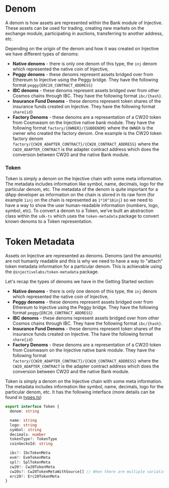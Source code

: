 # Denom

A denom is how assets are represented within the Bank module of Injective. These assets can be used for trading, creating new markets on the exchange module, participating in auctions, transferring to another address, etc.

Depending on the origin of the denom and how it was created on Injective we have different types of denoms:

- **Native denoms** - there is only one denom of this type, the `inj` denom which represented the native coin of Injective,
- **Peggy denoms** - these denoms represent assets bridged over from Ethereum to Injective using the Peggy bridge. They have the following format `peggy{ERC20_CONTRACT_ADDRESS}`
- **IBC denoms** - these denoms represent assets bridged over from other Cosmos chains through IBC. They have the following format `ibc/{hash}`.
- **Insurance Fund Denoms** - these denoms represent token shares of the insurance funds created on Injective. They have the following format `share{id}`
- **Factory Denoms** - these denoms are a representation of a CW20 token from Cosmwasm on the Injective native bank module. They have the following format `factory/{OWNER}/{SUBDENOM}` where the `OWNER` is the owner who created the factory denom. One example is the CW20 token factory denom `factory/{CW20_ADAPTER_CONTRACT}/{CW20_CONTRACT_ADDRESS}` where the `CW20_ADAPTER_CONTRACT` is the adapter contract address which does the conversion between CW20 and the native Bank module.

### Token

Token is simply a denom on the Injective chain with some meta information. The metadata includes information like symbol, name, decimals, logo for the particular denom, etc. The metadata of the denom is quite important for a dApp developer as information on the chain is stored in its raw form (for example `1inj` on the chain is represented as `1*10^18inj`) so we need to have a way to show the user human-readable information (numbers, logo, symbol, etc). To convert a denom to a Token, we’ve built an abstraction class within the `sdk-ts` which uses the `token-metadata` package to convert known denoms to a Token representation.

# Token Metadata

Assets on Injective are represented as denoms. Denoms (and the amounts) are not humanly readable and this is why we need to have a way to "attach" token metadata information for a particular denom. This is achievable using the `@injectivelabs/token-metadata` package.

Let's recap the types of denoms we have in the Getting Started section:

- **Native denoms** - there is only one denom of this type, the `inj` denom which represented the native coin of Injective,
- **Peggy denoms** - these denoms represent assets bridged over from Ethereum to Injective using the Peggy bridge. They have the following format `peggy{ERC20_CONTRACT_ADDRESS}`
- **IBC denoms** - these denoms represent assets bridged over from other Cosmos chains through IBC. They have the following format `ibc/{hash}`.
- **Insurance Fund Denoms** - these denoms represent token shares of the insurance funds created on Injective. The have the following format `share{id}`
- **Factory Denoms** - these denoms are a representation of a CW20 token from Cosmwasm on the Injective native bank module. They have the following format `factory/{CW20_ADAPTER_CONTRACT}/{CW20_CONTRACT_ADDRESS}` where the `CW20_ADAPTER_CONTRACT` is the adapter contract address which does the conversion between CW20 and the native Bank module.

Token is simply a denom on the Injective chain with some meta information. The metadata includes information like symbol, name, decimals, logo for the particular denom, etc. It has the following interface (more details can be found in [types.ts](https://github.com/InjectiveLabs/injective-ts/blob/master/deprecated/token-metadata/src/types.ts))

```ts
export interface Token {
  denom: string

  name: string
  logo: string
  symbol: string
  decimals: number
  tokenType?: TokenType
  coinGeckoId: string

  ibc?: IbcTokenMeta
  evm?: EvmTokenMeta
  spl?: SplTokenMeta
  cw20?: Cw20TokenMeta
  cw20s?: Cw20TokenMetaWithSource[] // When there are multiple variations of the same CW20 token
  erc20?: Erc20TokenMeta
}
```
